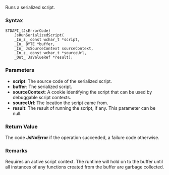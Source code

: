 Runs a serialized script.

### Syntax
```
STDAPI_(JsErrorCode)
    JsRunSerializedScript(
    _In_z_ const wchar_t *script,
    _In_ BYTE *buffer,
    _In_ JsSourceContext sourceContext,
    _In_z_ const wchar_t *sourceUrl,
    _Out_ JsValueRef *result);
```

### Parameters
* __script__: The source code of the serialized script.
* __buffer__: The serialized script.
* __sourceContext__:  A cookie identifying the script that can be used by debuggable script contexts.
* __sourceUrl__: The location the script came from.
* __result__:  The result of running the script, if any. This parameter can be null.

### Return Value
The code **JsNoError** if the operation succeeded, a failure code otherwise.
### Remarks
Requires an active script context.
The runtime will hold on to the buffer until all instances of any functions created from
the buffer are garbage collected.
